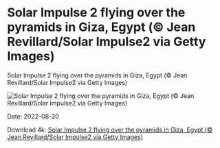 # Solar Impulse 2 flying over the pyramids in Giza, Egypt (© Jean Revillard/Solar Impulse2 via Getty Images)

Solar Impulse 2 flying over the pyramids in Giza, Egypt (© Jean Revillard/Solar Impulse2 via Getty Images)

![Solar Impulse 2 flying over the pyramids in Giza, Egypt (© Jean Revillard/Solar Impulse2 via Getty Images)](https://bing.com/th?id=OHR.SolarImpulse2_EN-US2864472613_UHD.jpg&w=1024&h=576)

Date: 2022-08-20

Download 4k: [Solar Impulse 2 flying over the pyramids in Giza, Egypt (© Jean Revillard/Solar Impulse2 via Getty Images)](https://bing.com/th?id=OHR.SolarImpulse2_EN-US2864472613_UHD.jpg)

